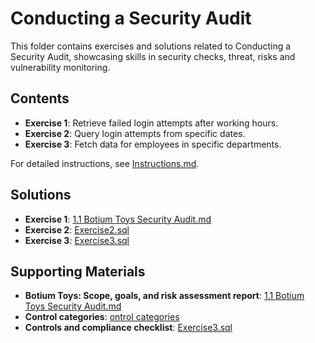 # Conducting a Security Audit

This folder contains exercises and solutions related to Conducting a Security Audit, showcasing skills in security checks, threat, risks and vulnerability monitoring.

## Contents
- **Exercise 1**: Retrieve failed login attempts after working hours.
- **Exercise 2**: Query login attempts from specific dates.
- **Exercise 3**: Fetch data for employees in specific departments.

For detailed instructions, see [Instructions.md](Instructions.md).

## Solutions
- **Exercise 1**: [1.1 Botium Toys Security Audit.md](https://github.com/Hugh-Kumbi/Cybersecurity-Portfolio/blob/main/I.%20Security%20Controls%20and%20Compliance%20Evaluation/1.1%20Botium%20Toys%20Security%20Audit.md)
- **Exercise 2**: [Exercise2.sql](Exercise2.sql)
- **Exercise 3**: [Exercise3.sql](Exercise3.sql)

## Supporting Materials
- **Botium Toys: Scope, goals, and risk assessment report**: [1.1 Botium Toys Security Audit.md](https://github.com/Hugh-Kumbi/Cybersecurity-Portfolio/blob/main/I.%20Security%20Controls%20and%20Compliance%20Evaluation/1.1%20Botium%20Toys%20Security%20Audit.md)
- **Control categories**: [ontrol categories](Exercise2.sql)
- **Controls and compliance checklist**: [Exercise3.sql](Exercise3.sql)
